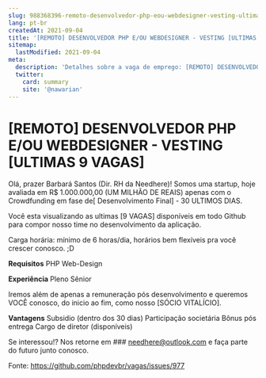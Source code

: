 ```yaml
---
slug: 988368396-remoto-desenvolvedor-php-eou-webdesigner-vesting-ultimas-9-vagas
lang: pt-br
createdAt: 2021-09-04
title: '[REMOTO] DESENVOLVEDOR PHP E/OU WEBDESIGNER - VESTING [ULTIMAS 9 VAGAS] - Vaga de Emprego'
sitemap:
  lastModified: 2021-09-04
meta:
  description: 'Detalhes sobre a vaga de emprego: [REMOTO] DESENVOLVEDOR PHP E/OU WEBDESIGNER - VESTING [ULTIMAS 9 VAGAS]'
  twitter:
    card: summary
    site: '@nawarian'
---
```


# [REMOTO] DESENVOLVEDOR PHP E/OU WEBDESIGNER - VESTING [ULTIMAS 9 VAGAS]

Olá, prazer Barbará Santos (Dir. RH da Needhere)! Somos uma startup, hoje avaliada em R$ 1.000.000,00 (UM MILHÃO DE REAIS) apenas com o Crowdfunding em fase de[ Desenvolvimento Final] - 30 ULTIMOS DIAS.

 Você esta visualizando as ultimas [9 VAGAS] disponíveis em todo Github para compor nosso time no desenvolvimento da aplicação.

Carga horária: mínimo de 6 horas/dia, horários bem flexíveis pra você crescer conosco. ;D

**Requisitos**
PHP
Web-Design

**Experiência**
Pleno
Sênior

Iremos além de apenas a remuneração pós desenvolvimento e queremos VOCÊ conosco, do inicio ao fim, como nosso [SÓCIO VITALÍCIO].

**Vantagens**
Subsidio (dentro dos 30 dias)
Participação societária
Bônus pós entrega
Cargo de diretor (disponíveis)

Se interessou!? Nos retorne em ### needhere@outlook.com e faça parte do futuro junto conosco.

Fonte: https://github.com/phpdevbr/vagas/issues/977
